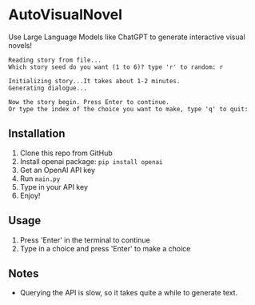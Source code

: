 # AutoVisualNovel

Use Large Language Models like ChatGPT to generate interactive visual novels!

```text
Reading story from file...
Which story seed do you want (1 to 6)? type 'r' to random: r

Initializing story...It takes about 1-2 minutes.
Generating dialogue...

Now the story begin. Press Enter to continue. 
Or type the index of the choice you want to make, type 'q' to quit: 
```

## Installation

1. Clone this repo from GitHub
2. Install openai package: `pip install openai`
3. Get an OpenAI API key
4. Run `main.py`
5. Type in your API key
6. Enjoy!

## Usage

1. Press 'Enter' in the terminal to continue
2. Type in a choice and press 'Enter' to make a choice

## Notes

- Querying the API is slow, so it takes quite a while to generate text.